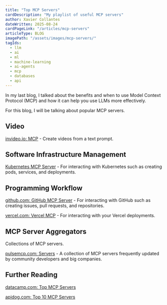 ```yaml
---
title: "Top MCP Servers"
cardDescription: "My playlist of useful MCP servers"
author: Xavier Collantes
dateWritten: 2025-08-24
cardPageLink: "/articles/mcp-servers"
articleType: BLOG
imagePath: "/assets/images/mcp-servers/"
tagIds:
  - llm
  - ai
  - ml
  - machine-learning
  - ai-agents
  - mcp
  - databases
  - api
---
```


In my last blog, I talked about the benefits and when to use Model Context
Protocol (MCP) and how it can help you use LLMs more effectively.

<callout
  type="article"
  title="Why MCP?"
  description="Learn about the benefits and when to use MCP."
  url="/articles/mcp"
  urltext="See blog">
</callout>

For this blog, I will be talking about popular MCP servers.

## Video

[invideo.io: MCP](http://invideo.io/ai/mcp/) - Create videos from a text prompt.

## Software Infrastructure Management

[Kubernetes MCP Server](https://github.com/flux159/mcp-server-kubernetes) -
For interacting with Kubernetes such as creating pods, services, and
deployments.

## Programming Workflow

[github.com: GitHub MCP Server](https://github.com/github/github-mcp-server) -
For interacting with GitHub such as creating issues, pull requests, and
repositories.

[vercel.com: Vercel MCP](https://vercel.com/docs/mcp/vercel-mcp) - For
interacting with your Vercel deployments.

## MCP Server Aggregators

Collections of MCP servers.

[pulsemcp.com: Servers](https://www.pulsemcp.com/servers) - A collection of MCP
servers frequently updated by community developers and big companies.

## Further Reading

[datacamp.com: Top MCP Servers](https://www.datacamp.com/blog/top-mcp-servers-and-clients)

[apidog.com: Top 10 MCP Servers](https://apidog.com/blog/top-10-mcp-servers/)
